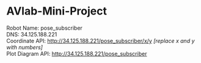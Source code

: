 # AVlab-Mini-Project

Robot Name: pose_subscriber<br>
DNS: 34.125.188.221<br>
Coordinate API: http://34.125.188.221/pose_subscriber/x/y <i>[replace x and y with numbers]</i><br>
Plot Diagram API: http://34.125.188.221/pose_subscriber<br>
